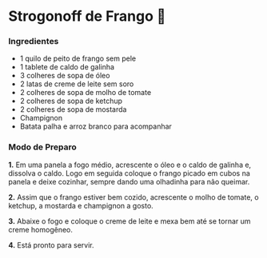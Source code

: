 # Strogonoff de Frango :chicken:

### Ingredientes

- 1 quilo de peito de frango sem pele
- 1 tablete de caldo de galinha
- 3 colheres de sopa de óleo
- 2 latas de creme de leite sem soro
- 2 colheres de sopa de molho de tomate
- 2 colheres de sopa de ketchup
- 2 colheres de sopa de mostarda
- Champignon
- Batata palha e arroz branco para acompanhar

### Modo de Preparo

**1.** Em uma panela a fogo médio, acrescente o óleo e o caldo de galinha e, dissolva o caldo. Logo em seguida coloque o frango picado em cubos na panela e deixe cozinhar, sempre dando uma olhadinha para não queimar.

**2.** Assim que o frango estiver bem cozido, acrescente o molho de tomate, o ketchup, a mostarda e champignon a gosto.

**3.** Abaixe o fogo e coloque o creme de leite e mexa bem até se tornar um creme homogêneo.

**4.** Está pronto para servir.
